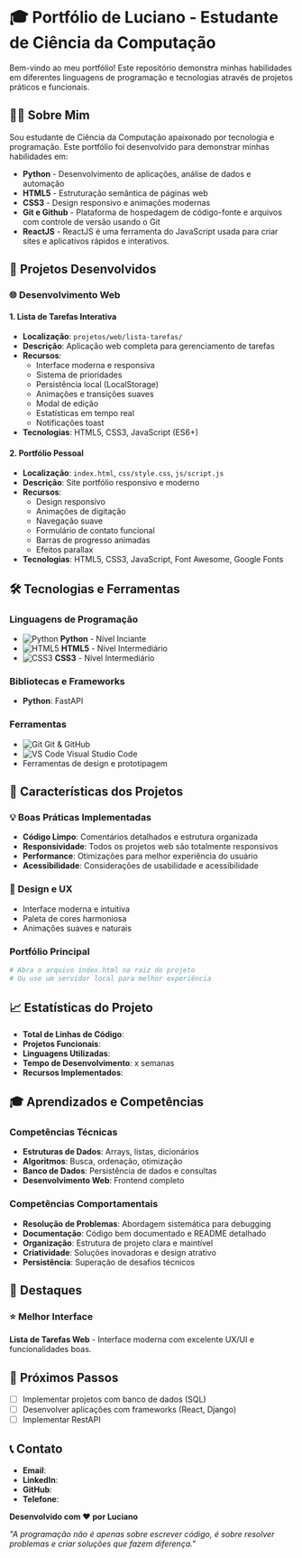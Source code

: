 # 🎓 Portfólio de Luciano - Estudante de Ciência da Computação

Bem-vindo ao meu portfólio! Este repositório demonstra minhas habilidades em diferentes linguagens de programação e tecnologias através de projetos práticos e funcionais.

## 👨‍💻 Sobre Mim

Sou estudante de Ciência da Computação apaixonado por tecnologia e programação. Este portfólio foi desenvolvido para demonstrar minhas habilidades em:

- **Python** - Desenvolvimento de aplicações, análise de dados e automação
- **HTML5** - Estruturação semântica de páginas web
- **CSS3** - Design responsivo e animações modernas
- **Git e Github** - Plataforma de hospedagem de código-fonte e arquivos com controle de versão usando o Git
- **ReactJS** - ReactJS é uma ferramenta do JavaScript usada para criar sites e aplicativos rápidos e interativos.

## 🚀 Projetos Desenvolvidos

### 🌐 Desenvolvimento Web

#### 1. Lista de Tarefas Interativa
- **Localização**: `projetos/web/lista-tarefas/`
- **Descrição**: Aplicação web completa para gerenciamento de tarefas
- **Recursos**:
  - Interface moderna e responsiva
  - Sistema de prioridades
  - Persistência local (LocalStorage)
  - Animações e transições suaves
  - Modal de edição
  - Estatísticas em tempo real
  - Notificações toast
- **Tecnologias**: HTML5, CSS3, JavaScript (ES6+)

#### 2. Portfólio Pessoal
- **Localização**: `index.html`, `css/style.css`, `js/script.js`
- **Descrição**: Site portfólio responsivo e moderno
- **Recursos**:
  - Design responsivo
  - Animações de digitação
  - Navegação suave
  - Formulário de contato funcional
  - Barras de progresso animadas
  - Efeitos parallax
- **Tecnologias**: HTML5, CSS3, JavaScript, Font Awesome, Google Fonts

## 🛠️ Tecnologias e Ferramentas

### Linguagens de Programação
- ![Python](https://img.shields.io/badge/Python-3776AB?style=flat&logo=python&logoColor=white) **Python** - Nível Inciante
- ![HTML5](https://img.shields.io/badge/HTML5-E34F26?style=flat&logo=html5&logoColor=white) **HTML5** - Nível Intermediário
- ![CSS3](https://img.shields.io/badge/CSS3-1572B6?style=flat&logo=css3&logoColor=white) **CSS3** - Nível Intermediário
### Bibliotecas e Frameworks
- **Python**:   FastAPI


### Ferramentas
- ![Git](https://img.shields.io/badge/Git-F05032?style=flat&logo=git&logoColor=white) Git & GitHub
- ![VS Code](https://img.shields.io/badge/VS%20Code-007ACC?style=flat&logo=visual-studio-code&logoColor=white) Visual Studio Code
- Ferramentas de design e prototipagem

## 🎯 Características dos Projetos

### 💡 Boas Práticas Implementadas
- **Código Limpo**: Comentários detalhados e estrutura organizada
- **Responsividade**: Todos os projetos web são totalmente responsivos
- **Performance**: Otimizações para melhor experiência do usuário
- **Acessibilidade**: Considerações de usabilidade e acessibilidade

### 🎨 Design e UX
- Interface moderna e intuitiva
- Paleta de cores harmoniosa
- Animações suaves e naturais

### Portfólio Principal
```bash
# Abra o arquivo index.html na raiz do projeto
# Ou use um servidor local para melhor experiência
```

## 📈 Estatísticas do Projeto

- **Total de Linhas de Código**: 
- **Projetos Funcionais**:
- **Linguagens Utilizadas**: 
- **Tempo de Desenvolvimento**: x semanas
- **Recursos Implementados**: 

## 🎓 Aprendizados e Competências

### Competências Técnicas
- **Estruturas de Dados**: Arrays, listas, dicionários
- **Algoritmos**: Busca, ordenação, otimização
- **Banco de Dados**: Persistência de dados e consultas
- **Desenvolvimento Web**: Frontend completo

### Competências Comportamentais
- **Resolução de Problemas**: Abordagem sistemática para debugging
- **Documentação**: Código bem documentado e README detalhado
- **Organização**: Estrutura de projeto clara e maintível
- **Criatividade**: Soluções inovadoras e design atrativo
- **Persistência**: Superação de desafios técnicos

## 🌟 Destaques

### ⭐ Melhor Interface
**Lista de Tarefas Web** - Interface moderna com excelente UX/UI e funcionalidades boas.


## 🔮 Próximos Passos

- [ ] Implementar projetos com banco de dados (SQL)
- [ ] Desenvolver aplicações com frameworks (React, Django)
- [ ] Implementar RestAPI

## 📞 Contato

- **Email**:  
- **LinkedIn**: 
- **GitHub**: 
- **Telefone**: 


**Desenvolvido com ❤️ por Luciano**

*"A programação não é apenas sobre escrever código, é sobre resolver problemas e criar soluções que fazem diferença."*


